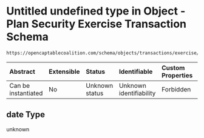 # Untitled undefined type in Object - Plan Security Exercise Transaction Schema

```txt
https://opencaptablecoalition.com/schema/objects/transactions/exercise/PlanSecurityExercise.schema.json#/properties/date
```



| Abstract            | Extensible | Status         | Identifiable            | Custom Properties | Additional Properties | Access Restrictions | Defined In                                                                                                                              |
| :------------------ | :--------- | :------------- | :---------------------- | :---------------- | :-------------------- | :------------------ | :-------------------------------------------------------------------------------------------------------------------------------------- |
| Can be instantiated | No         | Unknown status | Unknown identifiability | Forbidden         | Allowed               | none                | [PlanSecurityExercise.schema.json*](../../schema/objects/transactions/exercise/PlanSecurityExercise.schema.json "open original schema") |

## date Type

unknown
